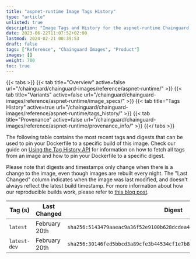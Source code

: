 ```yaml
---
title: "aspnet-runtime Image Tags History"
type: "article"
unlisted: true
description: "Image Tags and History for the aspnet-runtime Chainguard Image"
date: 2023-06-22T11:07:52+02:00
lastmod: 2024-02-21 00:39:53
draft: false
tags: ["Reference", "Chainguard Images", "Product"]
images: []
weight: 700
toc: true
---
```


{{< tabs >}}
{{< tab title="Overview" active=false url="/chainguard/chainguard-images/reference/aspnet-runtime/" >}}
{{< tab title="Variants" active=false url="/chainguard/chainguard-images/reference/aspnet-runtime/image_specs/" >}}
{{< tab title="Tags History" active=true url="/chainguard/chainguard-images/reference/aspnet-runtime/tags_history/" >}}
{{< tab title="Provenance" active=false url="/chainguard/chainguard-images/reference/aspnet-runtime/provenance_info/" >}}
{{</ tabs >}}

The following table contains the most recent tags and digests that can be used to pin your Dockerfile to a specific build of this image. Check our guide on [Using the Tag History API](/chainguard/chainguard-images/using-the-tag-history-api/) for information on how to fetch all tags from an image and how to pin your Dockerfile to a specific digest.

Please note that digests and timestamps only change when there is a change to the image, even though images are rebuilt every night. The "Last Changed" column indicates when the image was last modified, and doesn't always reflect the latest build timestamp. For more information about how our reproducible builds work, please refer to [this blog post](https://www.chainguard.dev/unchained/reproducing-chainguards-reproducible-image-builds).

| Tag (s)       | Last Changed  | Digest                                                                    |
|---------------|---------------|---------------------------------------------------------------------------|
|  `latest`     | February 20th | `sha256:5143479aaeac9a36f52e9100b628dcdea4721744900c64204cc8e68f05e99c60` |
|  `latest-dev` | February 20th | `sha256:30146fed5bbcd3a89cfe3b44534cf1e7b8b016223c06e3924a2aa2a3532f9fd5` |

